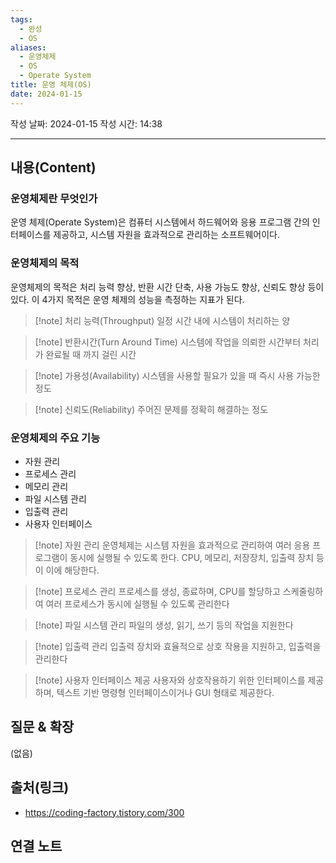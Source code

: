 ```yaml
---
tags:
  - 완성
  - OS
aliases:
  - 운영체제
  - OS
  - Operate System
title: 운영 체제(OS)
date: 2024-01-15
---
```

작성 날짜: 2024-01-15
작성 시간: 14:38


----
## 내용(Content)

### 운영체제란 무엇인가
운영 체제(Operate System)은 컴퓨터 시스템에서 하드웨어와 응용 프로그램 간의 인터페이스를 제공하고, 시스템 자원을 효과적으로 관리하는 소프트웨어이다.

### 운영체제의 목적
운영체제의 목적은 처리 능력 향상, 반환 시간 단축, 사용 가능도 향상, 신뢰도 향상 등이 있다. 
이 4가지 목적은 운영 체제의 성능을 측정하는 지표가 된다.

>[!note] 처리 능력(Throughput)
>일정 시간 내에 시스템이 처리하는 양

>[!note] 반환시간(Turn Around Time)
>시스템에 작업을 의뢰한 시간부터 처리가 완료될 때 까지 걸린 시간

>[!note] 가용성(Availability)
>시스템을 사용할 필요가 있을 때 즉시 사용 가능한 정도

>[!note] 신뢰도(Reliability)
>주어진 문제를 정확히 해결하는 정도

### 운영체제의 주요 기능
- 자원 관리
- 프로세스 관리
- 메모리 관리
- 파일 시스템 관리
- 입출력 관리
- 사용자 인터페이스

>[!note] 자원 관리
>운영체제는 시스템 자원을 효과적으로 관리하여 여러 응용 프로그램이 동시에 실행될 수 있도록 한다. CPU, 메모리, 저장장치, 입출력 장치 등이 이에 해당한다.

>[!note] 프로세스 관리
>프로세스를 생성, 종료하며, CPU를 할당하고 스케줄링하여 여러 프로세스가 동시에 실행될 수 있도록 관리한다

>[!note] 파일 시스템 관리
>파일의 생성, 읽기, 쓰기 등의 작업을 지원한다

>[!note] 입출력 관리
>입출력 장치와 효율적으로 상호 작용을 지원하고, 입출력을 관리한다

>[!note] 사용자 인터페이스 제공
> 사용자와 상호작용하기 위한 인터페이스를 제공하며, 텍스트 기반 명령형 인터페이스이거나 GUI 형태로 제공한다.

## 질문 & 확장

(없음)

## 출처(링크)

- https://coding-factory.tistory.com/300


## 연결 노트










